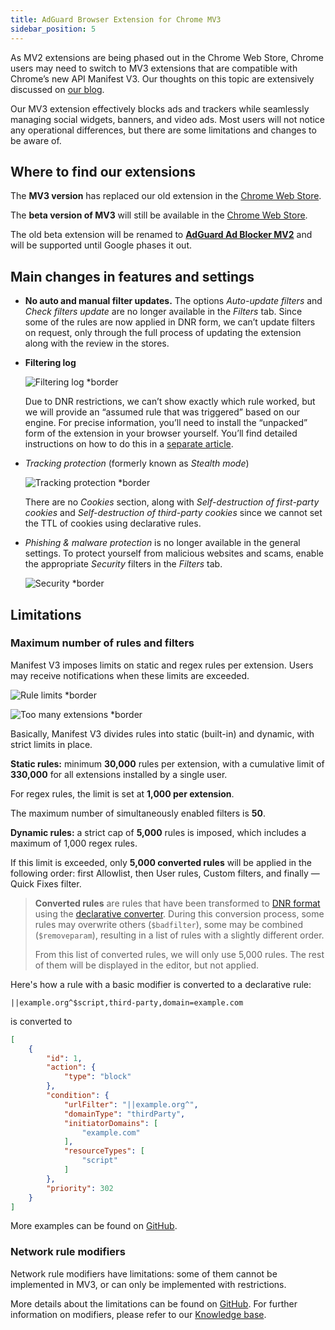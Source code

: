 ```yaml
---
title: AdGuard Browser Extension for Chrome MV3
sidebar_position: 5
---
```


As MV2 extensions are being phased out in the Chrome Web Store, Chrome users may need to switch to MV3 extensions that are compatible with Chrome’s new API Manifest V3. Our thoughts on this topic are extensively discussed on [our blog](https://adguard.com/en/blog/tag/manifest-v3.html).

Our MV3 extension effectively blocks ads and trackers while seamlessly managing social widgets, banners, and video ads. Most users will not notice any operational differences, but there are some limitations and changes to be aware of.

## Where to find our extensions

The **MV3 version** has replaced our old extension in the [Chrome Web Store](https://chromewebstore.google.com/detail/adguard-adblocker/bgnkhhnnamicmpeenaelnjfhikgbkllg).

The **beta version of MV3** will still be available in the [Chrome Web Store](https://chromewebstore.google.com/detail/adguard-adblocker-mv3-exp/apjcbfpjihpedihablmalmbbhjpklbdf).

The old beta extension will be renamed to [**AdGuard Ad Blocker MV2**](https://chromewebstore.google.com/detail/adguard-adblocker-beta/gfggjaccafhcbfogfkogggoepomehbjl) and will be supported until Google phases it out.

## Main changes in features and settings

- **No auto and manual filter updates.** The options _Auto-update filters_ and _Check filters update_ are no longer available in the _Filters_ tab. Since some of the rules are now applied in DNR form, we can’t update filters on request, only through the full process of updating the extension along with the review in the stores.

- **Filtering log**

  ![Filtering log \*border](https://cdn.adtidy.org/content/blog/mv3/new/log.png)

  Due to DNR restrictions, we can’t show exactly which rule worked, but we will provide an “assumed rule that was triggered” based on our engine. For precise information, you’ll need to install the “unpacked” form of the extension in your browser yourself. You’ll find detailed instructions on how to do this in a [separate article](/adguard-browser-extension/solving-problems/debug-rules/).

- _Tracking protection_ (formerly known as _Stealth mode_)

  ![Tracking protection \*border](https://cdn.adtidy.org/content/blog/mv3/new/tracking_screen.png)

  There are no _Cookies_ section, along with _Self-destruction of first-party cookies_ and _Self-destruction of third-party cookies_ since we cannot set the TTL of cookies using declarative rules.

- _Phishing & malware protection_ is no longer available in the general settings. To protect yourself from malicious websites and scams, enable the appropriate _Security_ filters in the _Filters_ tab.

  ![Security \*border](https://cdn.adtidy.org/content/blog/mv3/new/security.png)

## Limitations

### Maximum number of rules and filters

Manifest V3 imposes limits on static and regex rules per extension. Users may receive notifications when these limits are exceeded.

![Rule limits \*border](https://cdn.adtidy.org/content/blog/new/rulelimits.png)

![Too many extensions \*border](https://cdn.adtidy.org/content/blog/new/other_extension.png)

Basically, Manifest V3 divides rules into static (built-in) and dynamic, with strict limits in place.

**Static rules:** minimum **30,000** rules per extension, with a cumulative limit of **330,000** for all extensions installed by a single user.

For regex rules, the limit is set at **1,000 per extension**.

The maximum number of simultaneously enabled filters is **50**.

**Dynamic rules:** a strict cap of **5,000** rules is imposed, which includes a maximum of 1,000 regex rules.

If this limit is exceeded, only **5,000 converted rules** will be applied in the following order: first Allowlist, then User rules, Custom filters, and finally — Quick Fixes filter.

> **Converted rules** are rules that have been transformed
> to [DNR format] using the [declarative converter][github-declarative-converter].
> During this conversion process, some rules may overwrite others (`$badfilter`), some may be combined (`$removeparam`),
> resulting in a list of rules with a slightly different order.
>
> From this list of converted rules, we will only use 5,000 rules. The rest of them will be displayed in the editor, but not applied.

Here's how a rule with a basic modifier is converted to a declarative rule:

```adblock
||example.org^$script,third-party,domain=example.com
```

is converted to

```json
[
    {
        "id": 1,
        "action": {
            "type": "block"
        },
        "condition": {
            "urlFilter": "||example.org^",
            "domainType": "thirdParty",
            "initiatorDomains": [
                "example.com"
            ],
            "resourceTypes": [
                "script"
            ]
        },
        "priority": 302
    }
]
```

More examples can be found on [GitHub][github-declarative-converter-examples].

### Network rule modifiers

Network rule modifiers have limitations: some of them cannot be implemented in MV3, or can only be implemented with restrictions.

More details about the limitations can be found on [GitHub][github-declarative-converter].
For further information on modifiers, please refer to our [Knowledge base](/general/ad-filtering/create-own-filters).

[DNR format]: https://developer.chrome.com/docs/extensions/reference/api/declarativeNetRequest#build-rules
[github-declarative-converter]: https://github.com/AdguardTeam/tsurlfilter/tree/master/packages/tsurlfilter/src/rules/declarative-converter#table-of-contents
[github-declarative-converter-examples]: https://github.com/AdguardTeam/tsurlfilter/tree/master/packages/tsurlfilter/src/rules/declarative-converter#basic-examples
